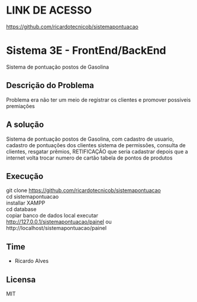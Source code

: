 <p align="center">
<a href="#" alt="Sistema Pontuação">
  </a></p>

# LINK DE ACESSO

https://github.com/ricardotecnicob/sistemapontuacao

# Sistema 3E - FrontEnd/BackEnd

Sistema de pontuação postos de Gasolina

## Descrição do Problema

Problema era não ter um meio de registrar os clientes e promover possiveis premiações 

## A solução

Sistema de pontuação postos de Gasolina, com cadastro de usuario, cadastro de pontuações dos clientes
sistema de permissões, consulta de clientes, resgatar prêmios, RETIFICAÇÃO que seria cadastrar depois que a internet volta
trocar numero de cartão tabela de pontos de produtos

## Execução

git clone https://github.com/ricardotecnicob/sistemapontuacao <br />
cd sistemapontuacao <br />
installar XAMPP <br />
cd database <br />
copiar banco de dados local
executar http://127.0.0.1/sistemapontuacao/painel ou http://localhost/sistemapontuacao/painel<br />


## Time

- Ricardo Alves


## Licensa

MIT
